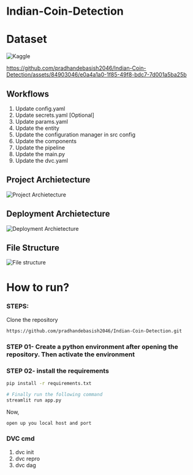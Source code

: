 # Indian-Coin-Detection

# Dataset 
![Kaggle](https://www.kaggle.com/datasets/pradhandebasish/indian-coin-detection)



https://github.com/pradhandebasish2046/Indian-Coin-Detection/assets/84903046/e0a4a1a0-1f85-49f8-bdc7-7d001a5ba25b




## Workflows


1. Update config.yaml
2. Update secrets.yaml [Optional]
3. Update params.yaml
4. Update the entity
5. Update the configuration manager in src config
6. Update the components
7. Update the pipeline 
8. Update the main.py
9. Update the dvc.yaml


## Project Archietecture
![Project Archietecture](https://github.com/pradhandebasish2046/Indian-Coin-Detection/assets/84903046/569a365d-d1cb-4739-bf22-d7e2945e6c77)


## Deployment Archietecture
![Deployment Archietecture](https://github.com/pradhandebasish2046/Indian-Coin-Detection/assets/84903046/1437f42d-37a7-48d5-866f-f86f77214348)



## File Structure
![File structure](https://github.com/pradhandebasish2046/Indian-Coin-Detection/assets/84903046/53d2c74c-3ee5-4644-9819-8ec101da13e3)



# How to run?
### STEPS:

Clone the repository

```bash
https://github.com/pradhandebasish2046/Indian-Coin-Detection.git
```
### STEP 01- Create a python environment after opening the repository. Then activate the environment


### STEP 02- install the requirements
```bash
pip install -r requirements.txt
```


```bash
# Finally run the following command
streamlit run app.py
```

Now,
```bash
open up you local host and port
```


### DVC cmd

1. dvc init
2. dvc repro
3. dvc dag


